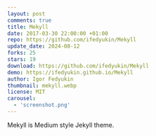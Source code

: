 ```yaml
---
layout: post
comments: true
title: Mekyll
date: 2017-03-30 22:00:00 +01:00
repo: https://github.com/ifedyukin/Mekyll
update_date: 2024-08-12
forks: 25
stars: 19
download: https://github.com/ifedyukin/Mekyll
demo: https://ifedyukin.github.io/Mekyll
author: Igor Fedyukin
thumbnail: mekyll.webp
license: MIT
carousel: 
  - 'screenshot.png'
---
```


Mekyll is Medium style Jekyll theme.
